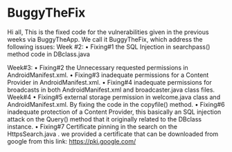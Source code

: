 # BuggyTheFix
Hi all, 
This is the fixed code for the vulnerabilities given in the previous weeks via BuggyTheApp. We call it BuggyTheFix, which address the following issues:
Week #2:
•	Fixing#1 the SQL Injection in searchpass() method code in DBclass.java

Week#3:
•	Fixing#2 the Unnecessary requested permissions in AndroidManifest.xml. 
•	Fixing#3 inadequate permissions for a Content Provider in AndroidManifest.xml.
•	Fixing#4 inadequate permissions for broadcasts in both AndroidManifest.xml and broadcaster.java class files.
Week#4
•	Fixing#5 external storage permission in welcome.java class and AndroidManifest.xml. By fixing the code in the copyfile() method. 
•	Fixing#6 inadequate protection of a Content Provider, this basically an SQL injection attack on the Query() method that it originally related to the DBclass instance. 
•	Fixing#7 Certificate pinning in the search on the HttpsSearch.java . we provided a certificate that can be downloaded from google from this link: https://pki.google.com/

